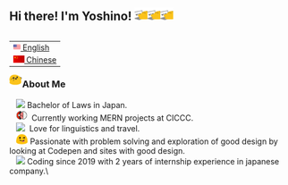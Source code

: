 ## Hi there! I'm Yoshino! <img src="images/meow_code.gif" height="23"><img src="images/meow_code.gif" height="23"><img src="images/meow_code.gif" height="23">

<table align="right">
 <tr><td><a href="README.md"><img src="images/us-flag.png" height="13"> English</a></td></tr>
 <tr><td><a href="README_zh.md"><img src="images/china-flag.png" height="13"> Chinese</a></td></tr>
</table>

### <img src="images/party_blob.gif" height="23">About Me

&nbsp;&nbsp;&nbsp;<img src="images/meow_jp.gif" height="20">&nbsp;Bachelor of Laws in Japan.\
&nbsp;&nbsp;&nbsp;<img src="images/blob_in_pokeball.gif" height="20"> &nbsp;Currently working MERN projects at CICCC. \
&nbsp;&nbsp;&nbsp;<img src="images/blob_yes.gif" height="20"> &nbsp;Love for linguistics and travel.\
&nbsp;&nbsp;&nbsp;<img src="images/allo-tongue.gif" height="20">&nbsp;Passionate with problem solving and exploration of good design by looking at Codepen and sites with good design.\
&nbsp;&nbsp;&nbsp;<img src="images/blob_ninja.gif" height="20">&nbsp;Coding since 2019 with 2 years of internship experience in japanese company.\
